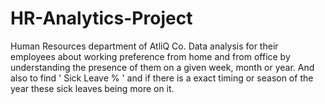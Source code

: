 # HR-Analytics-Project
Human Resources department of AtliQ Co. Data analysis for their employees about working preference from home and from office by understanding the presence of them on a given week, month or year. And also to find ' Sick Leave % ' and if there is a exact timing or season of the year these sick leaves being more on it.
